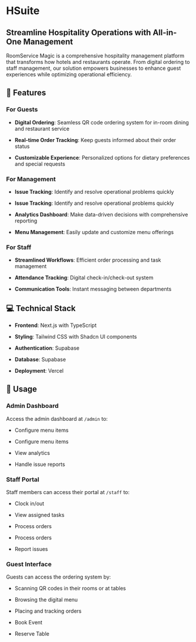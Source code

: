 # HSuite

## Streamline Hospitality Operations with All-in-One Management

RoomService Magic is a comprehensive hospitality management platform that transforms how hotels and restaurants operate. From digital ordering to staff management, our solution empowers businesses to enhance guest experiences while optimizing operational efficiency.

## 🌟 Features

### For Guests

- **Digital Ordering**: Seamless QR code ordering system for in-room dining and restaurant service

- **Real-time Order Tracking**: Keep guests informed about their order status

- **Customizable Experience**: Personalized options for dietary preferences and special requests

### For Management

- **Issue Tracking**: Identify and resolve operational problems quickly

- **Issue Tracking**: Identify and resolve operational problems quickly

- **Analytics Dashboard**: Make data-driven decisions with comprehensive reporting

- **Menu Management**: Easily update and customize menu offerings

### For Staff

- **Streamlined Workflows**: Efficient order processing and task management

- **Attendance Tracking**: Digital check-in/check-out system

- **Communication Tools**: Instant messaging between departments

## 💻 Technical Stack

- **Frontend**: Next.js with TypeScript

- **Styling**: Tailwind CSS with Shadcn UI components

- **Authentication**: Supabase

- **Database**: Supabase

- **Deployment**: Vercel

## 📱 Usage

### Admin Dashboard

Access the admin dashboard at `/admin` to:

- Configure menu items

- Configure menu items

- View analytics

- Handle issue reports

### Staff Portal

Staff members can access their portal at `/staff` to:

- Clock in/out

- View assigned tasks

- Process orders

- Process orders

- Report issues

### Guest Interface

Guests can access the ordering system by:

- Scanning QR codes in their rooms or at tables

- Browsing the digital menu

- Placing and tracking orders

- Book Event

- Reserve Table
